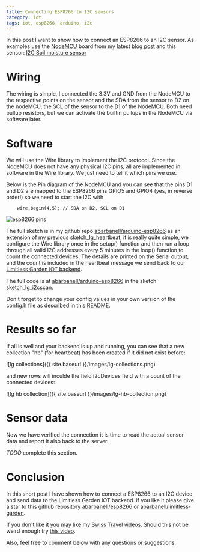```yaml
---
title: Connecting ESP8266 to I2C sensors
category: iot
tags: iot, esp8266, arduino, i2c
---
```

	

In this post I want to show how to connect an ESP8266 to an I2C sensor. As examples
use the [NodeMCU](http://www.nodemcu.com/index_en.html) board from my latest 
[blog post](http://blog.abarbanell.de/arduino-esp8266/iot/lg/) and this sensor: 
[I2C Soil moisture sensor](https://www.tindie.com/products/miceuz/i2c-soil-moisture-sensor/)

# Wiring

The wiring is simple, I connected the 3.3V and GND from the NodeMCU to the respective points on 
the sensor and the SDA from the sensor to D2 on the nodeMCU, the SCL of the sensor to the D1
of the NodeMCU. Both need pullup resistors, but we can activate the builtin pullups in the 
NodeMCU via software later.

# Software

We will use the Wire library to implement the I2C protocol. Since the NodeMCU does not have any 
physical I2C pins, all are implemented in software in the Wire library. We just need to tell it 
which pins we use. 

Below is the Pin diagram of the NodeMCU and you can see that the pins D1 and D2 are mapped to the 
ESP8266 pins GPIO5 and GPIO4 (yes, in reverse order!) so we need to start the I2C with 

        wire.begin(4,5); // SDA on D2, SCL on D1

![esp8266 pins](https://raw.githubusercontent.com/nodemcu/nodemcu-devkit/master/Documents/NODEMCU-DEVKIT-INSTRUCTION-EN.png)


The full sketch is in my github repo 
[abarbanell/arduino-esp8266](https://github.com/abarbanell/arduino-esp8266/tree/master/sketch_lg_i2cscan)
as an extension of my previous [sketch_lg_heartbeat](https://github.com/abarbanell/arduino-esp8266/tree/master/sketch_lg_heartbeat), 
it is really quite simple, we configure the Wire library once in the setup() function and then run 
a loop through all valid I2C addresses every 5 minutes in the loop() function to count the connected 
devices. The details are printed on the Serial output, and the count is included in the heartbeat message 
we send back to our [Limitless Garden IOT backend](http://blog.abarbanell.de/raspberry/2015/12/30/monitoring-iot-backend).

The full code is at [abarbanell/arduino-esp8266](https://github.com/abarbanell/arduino-esp8266) in the sketch
[sketch_lg_i2cscan](https://github.com/abarbanell/arduino-esp8266/tree/master/sketch_lg_i2cscan).

Don't forget to change your config values in your own version of the config.h file as 
described in this 
[README](https://github.com/abarbanell/arduino-esp8266/blob/master/sketch_lg_heartbeat/README.md).


# Results so far

If all is well and your backend is up and running, you can see that a new 
collection "hb" (for heartbeat) has been created if it did not exist before: 

![lg collections]({{ site.baseurl }}/images/lg-collections.png)

and new rows will inculde the field i2cDevices field with a count of the connected 
devices: 

![lg hb collection]({{ site.baseurl }}/images/lg-hb-collection.png) 

# Sensor data

Now we have verified the connection it is time to read the actual sensor data and report it also 
back to the server.

*TODO* complete this section.
 
# Conclusion

In this short post I have shown how to connect a ESP8266 to an I2C device and send data to the 
Limitless Garden IOT backend. if you like it please give a star to this github repository
[abarbanell/esp8266](https://github.com/abarbanell/arduino-esp8266) or 
[abarbanell/limitless-garden](https://github.com/abarbanell/limitless-garden).

If you don't like it you may like my 
[Swiss Travel videos](https://www.youtube.com/playlist?list=PLyu5cHg7bWPiN-KlItY2fNfK20Gk_CE8b). 
Should this not be weird enough try 
[this video](https://www.youtube.com/watch?v=bLTNhu8izu0).

Also, feel free to comment below with any questions or suggestions.
